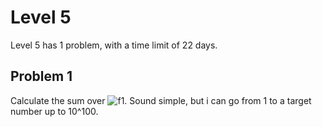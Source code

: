 # Level 5
Level 5 has 1 problem, with a time limit of 22 days.

## Problem 1
Calculate the sum over ![f1]. Sound simple, but i can go from 1 to a target number up to 10^100.



[f1]: http://chart.apis.google.com/chart?cht=tx&chl=\left\lfloor\sqrt(2)i\right\rfloor
